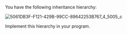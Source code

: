 You have the following inheritance hierarchy:

![5061DB3F-F121-429B-99CC-89642253B767_4_5005_c](https://user-images.githubusercontent.com/74776297/214922189-2f5d34f5-e308-4ae0-89f4-718b30352cd0.jpg)

Implement this hierarchy in your program.

